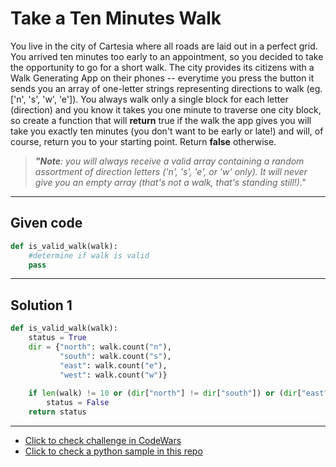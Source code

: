 # Take a Ten Minutes Walk

You live in the city of Cartesia where all roads are laid out in a perfect grid. You arrived ten minutes too early to an appointment, so you decided to take the opportunity to go for a short walk. The city provides its citizens with a Walk Generating App on their phones -- everytime you press the button it sends you an array of one-letter strings representing directions to walk (eg. ['n', 's', 'w', 'e']). You always walk only a single block for each letter (direction) and you know it takes you one minute to traverse one city block, so create a function that will **return** true if the walk the app gives you will take you exactly ten minutes (you don't want to be early or late!) and will, of course, return you to your starting point. Return **false** otherwise.

> ***"Note**: you will always receive a valid array containing a random assortment of direction letters ('n', 's', 'e', or 'w' only). It will never give you an empty array (that's not a walk, that's standing still!)."*

---

## Given code
```python
def is_valid_walk(walk):
    #determine if walk is valid
    pass
```

---

## Solution 1
```python
def is_valid_walk(walk):
    status = True
    dir = {"north": walk.count("n"),
           "south": walk.count("s"),
           "east": walk.count("e"),
           "west": walk.count("w")}
    
    if len(walk) != 10 or (dir["north"] != dir["south"]) or (dir["east"] != dir["west"]):
        status = False
    return status
```

---

- [Click to check challenge in CodeWars](https://www.codewars.com/kata/54da539698b8a2ad76000228)
- [Click to check a python sample in this repo](https://github.com/AugustoCarloPareja/codewars_challenges/blob/master/6_kyu/Take_a_Ten_Minutes_Walk.py)